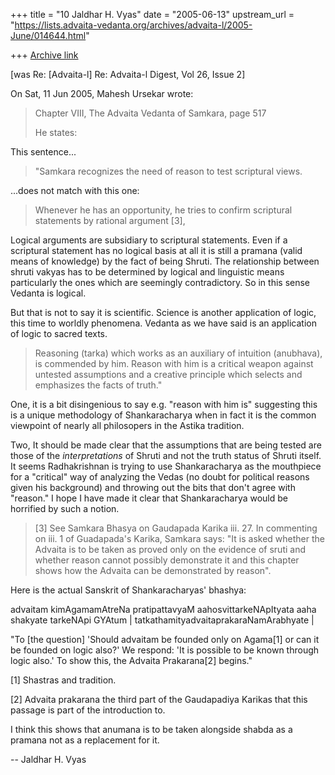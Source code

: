 +++
title = "10 Jaldhar H. Vyas"
date = "2005-06-13"
upstream_url = "https://lists.advaita-vedanta.org/archives/advaita-l/2005-June/014644.html"

+++
[Archive link](https://lists.advaita-vedanta.org/archives/advaita-l/2005-June/014644.html)

[was Re: [Advaita-l] Re: Advaita-l Digest, Vol 26, Issue 2]


On Sat, 11 Jun 2005, Mahesh Ursekar wrote:

> Chapter VIII, The Advaita Vedanta of Samkara, page 517
>
> He states:

This sentence...
>
> "Samkara recognizes the need of reason to test scriptural views.

...does not match with this one:

> Whenever he
> has an opportunity, he tries to confirm scriptural statements by rational
> argument [3],

Logical arguments are subsidiary to scriptural statements.  Even if a 
scriptural statement has no logical basis at all it is still a pramana 
(valid means of knowledge) by the fact of being Shruti.  The relationship 
between shruti vakyas has to be determined by logical and linguistic means 
particularly the ones which are seemingly contradictory.  So in this sense 
Vedanta is logical.

But that is not to say it is scientific.  Science is another application 
of logic, this time to worldly phenomena.  Vedanta as we have said is an 
application of logic to sacred texts.

> Reasoning (tarka) which works as an auxiliary of intuition
> (anubhava), is commended by him. Reason with him is a critical weapon
> against untested assumptions and a creative principle which selects and
> emphasizes the facts of truth."
>

One, it is a bit disingenious to say e.g. "reason with him is" suggesting 
this is a unique methodology of Shankaracharya when in fact it is the 
common viewpoint of nearly all philosopers in the Astika tradition.

Two, It should be made clear that the assumptions that are being tested 
are those of the _interpretations_ of Shruti and not the truth status of 
Shruti itself.  It seems Radhakrishnan is trying to use Shankaracharya as 
the mouthpiece for a "critical" way of analyzing the Vedas (no doubt for 
political reasons given his background) and throwing out the bits that 
don't agree with "reason."  I hope I have made it clear that 
Shankaracharya would be horrified by such a notion.


> [3] See Samkara Bhasya on Gaudapada Karika iii. 27. In commenting on iii. 1
> of Guadapada's Karika, Samkara says: "It is asked whether the Advaita is to
> be taken as proved only on the evidence of sruti and whether reason cannot
> possibly demonstrate it and this chapter shows how the Advaita can be
> demonstrated by reason".

Here is the actual Sanskrit of Shankaracharyas' bhashya:

advaitam kimAgamamAtreNa pratipattavyaM aahosvittarkeNApItyata aaha 
shakyate tarkeNApi GYAtum | tatkathamityadvaitaprakaraNamArabhyate |

"To [the question] 'Should advaitam be founded only on Agama[1] or can it 
be founded on logic also?'  We respond: 'It is possible to be known through 
logic also.'  To show this, the Advaita Prakarana[2] begins."

[1] Shastras and tradition.

[2] Advaita prakarana the third part of the Gaudapadiya Karikas that this 
passage is part of the introduction to.

I think this shows that anumana is to be taken alongside shabda as a 
pramana not as a replacement for it.

-- 
Jaldhar H. Vyas <jaldhar at braincells.com>

